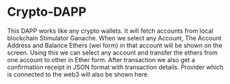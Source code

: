 # Crypto-DAPP
This DAPP works like any crypto wallets. It will fetch accounts from local blockchain Stimulator Ganache. When we select any Account, The Account Address and Balance Ethers (wei form) in that account will be shown on the screen. Using this we can select any account and transfer the ethers from one account to other in Ether form. After transaction we also get a confirmation receipt in JSON format with transaction details. Provider which is connected to the web3 will also be shown here.
